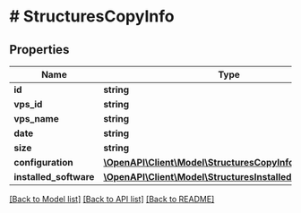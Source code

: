 # # StructuresCopyInfo

## Properties

Name | Type | Description | Notes
------------ | ------------- | ------------- | -------------
**id** | **string** |  | [optional]
**vps_id** | **string** |  | [optional]
**vps_name** | **string** |  | [optional]
**date** | **string** |  | [optional]
**size** | **string** |  | [optional]
**configuration** | [**\OpenAPI\Client\Model\StructuresCopyInfoConfiguration**](StructuresCopyInfoConfiguration.md) |  | [optional]
**installed_software** | [**\OpenAPI\Client\Model\StructuresInstalledSoftwareInfo**](StructuresInstalledSoftwareInfo.md) |  | [optional]

[[Back to Model list]](../../README.md#models) [[Back to API list]](../../README.md#endpoints) [[Back to README]](../../README.md)
